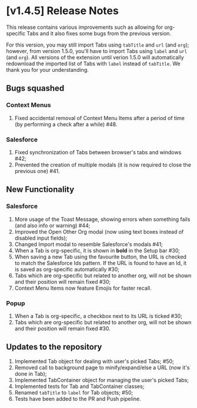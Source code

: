 # [v1.4.5] Release Notes

This release contains various improvements such as allowing for org-specific Tabs and it also fixes some bugs from the previous version.

For this version, you may still import Tabs using `tabTitle` and `url` (and `org`); however, from version 1.5.0, you'll have to import Tabs using `label` and `url` (and `org`). All versions of the extension until verion 1.5.0 will automatically redownload the imported list of Tabs with `label` instead of `tabTitle`. We thank you for your understanding.

## Bugs squashed

### Context Menus

1. Fixed accidental removal of Context Menu Items after a period of time (by performing a check after a while) #48.

### Salesforce

1. Fixed synchronization of Tabs between browser's tabs and windows #42;
2. Prevented the creation of multiple modals (it is now required to close the previous one) #41.

## New Functionality

### Salesforce

1. More usage of the Toast Message, showing errors when something fails (and also info or warning) #44;
2. Improved the Open Other Org modal (now using text boxes instead of disabled input fields);
3. Changed Import modal to resemble Salesforce's modals #41;
4. When a Tab is org-specific, it is shown in **bold** in the Setup bar #30;
5. When saving a new Tab using the favourite button, the URL is checked to match the Salesforce Ids pattern. If the URL is found to have an Id, it is saved as org-specific automatically #30;
6. Tabs which are org-specific but related to another org, will not be shown and their position will remain fixed #30;
7. Context Menu Items now feature Emojis for faster recall.

### Popup

1. When a Tab is org-specific, a checkbox next to its URL is ticked #30;
2. Tabs which are org-specific but related to another org, will not be shown and their position will remain fixed #30.

## Updates to the repository

1. Implemented Tab object for dealing with user's picked Tabs; #50;
2. Removed call to background page to minify/expand/else a URL (now it's done in Tab);
3. Implemented TabContainer object for managing the user's picked Tabs;
4. Implemented tests for Tab and TabContainer classes;
5. Renamed `tabTitle` to `label` for Tab objects; #50;
6. Tests have been added to the PR and Push pipeline.

